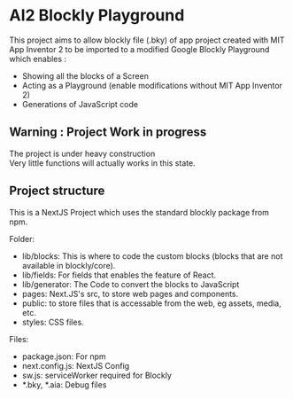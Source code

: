 # AI2 Blockly Playground
 This project aims to allow blockly file (.bky) of app project created with MIT App Inventor 2 to be imported to a modified Google Blockly Playground which enables :
 - Showing all the blocks of a Screen
 - Acting as a Playground (enable modifications without MIT App Inventor 2)
 - Generations of JavaScript code

## Warning : Project Work in progress
 The project is under heavy construction\
 Very little functions will actually works in this state.

## Project structure

This is a NextJS Project which uses the standard blockly package from npm.

 Folder:
 - lib/blocks: This is where to code the custom blocks (blocks that are not available in blockly/core).
 - lib/fields: For fields that enables the feature of React.
 - lib/generator: The Code to convert the blocks to JavaScript
 - pages: Next.JS's src, to store web pages and components.
 - public: to store files that is accessable from the web, eg assets, media, etc.
 - styles: CSS files.

 Files:
 - package.json: For npm
 - next.config.js: NextJS Config
 - sw.js: serviceWorker required for Blockly
 - *.bky, *.aia: Debug files
 
 

